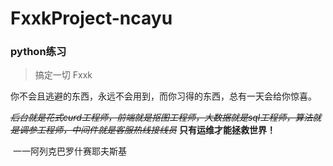 # FxxkProject-ncayu

### python练习  


> 搞定一切 Fxxk

你不会且逃避的东西，永远不会用到，而你习得的东西，总有一天会给你惊喜。



*~~后台就是花式curd工程师，前端就是抠图工程师，大数据就是sql工程师，算法就是调参工程师，中间件就是客服热线接线员~~*
**只有运维才能拯救世界！**

​															一一阿列克巴罗什赛耶夫斯基
